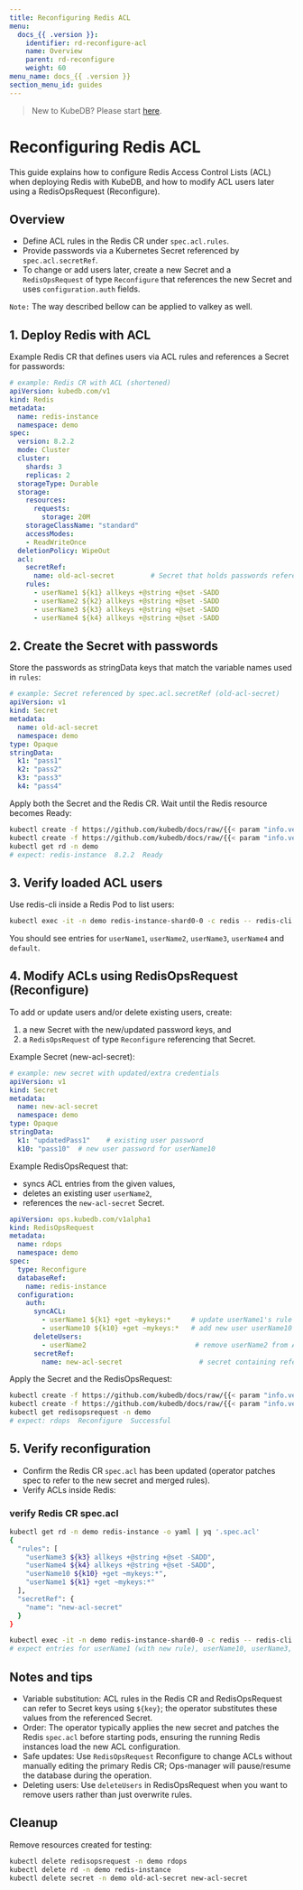 ```yaml
---
title: Reconfiguring Redis ACL
menu:
  docs_{{ .version }}:
    identifier: rd-reconfigure-acl
    name: Overview
    parent: rd-reconfigure
    weight: 60
menu_name: docs_{{ .version }}
section_menu_id: guides
---
```


> New to KubeDB? Please start [here](/docs/README.md).

# Reconfiguring Redis ACL

This guide explains how to configure Redis Access Control Lists (ACL) when deploying Redis with KubeDB, and how to modify ACL users later using a RedisOpsRequest (Reconfigure).

## Overview

- Define ACL rules in the Redis CR under `spec.acl.rules`.
- Provide passwords via a Kubernetes Secret referenced by `spec.acl.secretRef`.
- To change or add users later, create a new Secret and a `RedisOpsRequest` of type `Reconfigure` that references the new Secret and uses `configuration.auth` fields.

`Note:` The way described bellow can be applied to valkey as well.

## 1. Deploy Redis with ACL

Example Redis CR that defines users via ACL rules and references a Secret for passwords:

```yaml
# example: Redis CR with ACL (shortened)
apiVersion: kubedb.com/v1
kind: Redis
metadata:
  name: redis-instance
  namespace: demo
spec:
  version: 8.2.2
  mode: Cluster
  cluster:
    shards: 3
    replicas: 2
  storageType: Durable
  storage:
    resources:
      requests:
        storage: 20M
    storageClassName: "standard"
    accessModes:
    - ReadWriteOnce
  deletionPolicy: WipeOut
  acl:
    secretRef:
      name: old-acl-secret         # Secret that holds passwords referenced by variables like ${k1}
    rules:
      - userName1 ${k1} allkeys +@string +@set -SADD
      - userName2 ${k2} allkeys +@string +@set -SADD
      - userName3 ${k3} allkeys +@string +@set -SADD
      - userName4 ${k4} allkeys +@string +@set -SADD
```

## 2. Create the Secret with passwords

Store the passwords as stringData keys that match the variable names used in `rules`:

```yaml
# example: Secret referenced by spec.acl.secretRef (old-acl-secret)
apiVersion: v1
kind: Secret
metadata:
  name: old-acl-secret
  namespace: demo
type: Opaque
stringData:
  k1: "pass1"
  k2: "pass2"
  k3: "pass3"
  k4: "pass4"
```

Apply both the Secret and the Redis CR. Wait until the Redis resource becomes Ready:

```bash
kubectl create -f https://github.com/kubedb/docs/raw/{{< param "info.version" >}}/docs/examples/redis/reconfigure/acl/old-acl-secret.yaml
kubectl create -f https://github.com/kubedb/docs/raw/{{< param "info.version" >}}/docs/examples/redis/reconfigure/acl/redis.yaml
kubectl get rd -n demo
# expect: redis-instance  8.2.2  Ready
```

## 3. Verify loaded ACL users

Use redis-cli inside a Redis Pod to list users:

```bash
kubectl exec -it -n demo redis-instance-shard0-0 -c redis -- redis-cli acl list
```

You should see entries for `userName1`, `userName2`, `userName3`, `userName4` and `default`.

## 4. Modify ACLs using RedisOpsRequest (Reconfigure)

To add or update users and/or delete existing users, create:
1) a new Secret with the new/updated password keys, and
2) a `RedisOpsRequest` of type `Reconfigure` referencing that Secret.

Example Secret (new-acl-secret):

```yaml
# example: new secret with updated/extra credentials
apiVersion: v1
kind: Secret
metadata:
  name: new-acl-secret
  namespace: demo
type: Opaque
stringData:
  k1: "updatedPass1"    # existing user password
  k10: "pass10"  # new user password for userName10
```

Example RedisOpsRequest that:
- syncs ACL entries from the given values,
- deletes an existing user `userName2`,
- references the `new-acl-secret` Secret.

```yaml
apiVersion: ops.kubedb.com/v1alpha1
kind: RedisOpsRequest
metadata:
  name: rdops
  namespace: demo
spec:
  type: Reconfigure
  databaseRef:
    name: redis-instance
  configuration:
    auth:
      syncACL:
        - userName1 ${k1} +get ~mykeys:*     # update userName1's rule (uses ${k1} from new-acl-secret or the previous secret)
        - userName10 ${k10} +get ~mykeys:*   # add new user userName10
      deleteUsers:
        - userName2                           # remove userName2 from ACL
      secretRef:
        name: new-acl-secret                   # secret containing referenced keys
```

Apply the Secret and the RedisOpsRequest:

```bash
kubectl create -f https://github.com/kubedb/docs/raw/{{< param "info.version" >}}/docs/examples/redis/reconfigure/acl/new-acl-secret.yaml
kubectl create -f https://github.com/kubedb/docs/raw/{{< param "info.version" >}}/docs/examples/redis/reconfigure/acl/rd-ops.yaml
kubectl get redisopsrequest -n demo
# expect: rdops  Reconfigure  Successful
```

## 5. Verify reconfiguration

- Confirm the Redis CR `spec.acl` has been updated (operator patches spec to refer to the new secret and merged rules).
- Verify ACLs inside Redis:

### verify Redis CR spec.acl
```bash
kubectl get rd -n demo redis-instance -o yaml | yq '.spec.acl'
{
  "rules": [
    "userName3 ${k3} allkeys +@string +@set -SADD",
    "userName4 ${k4} allkeys +@string +@set -SADD",
    "userName10 ${k10} +get ~mykeys:*",
    "userName1 ${k1} +get ~mykeys:*"
  ],
  "secretRef": {
    "name": "new-acl-secret"
  }
}
```

```bash
kubectl exec -it -n demo redis-instance-shard0-0 -c redis -- redis-cli acl list
# expect entries for userName1 (with new rule), userName10, userName3, userName4, and default
```

## Notes and tips

- Variable substitution: ACL rules in the Redis CR and RedisOpsRequest can refer to Secret keys using `${key}`; the operator substitutes these values from the referenced Secret.
- Order: The operator typically applies the new secret and patches the Redis `spec.acl` before starting pods, ensuring the running Redis instances load the new ACL configuration.
- Safe updates: Use `RedisOpsRequest` Reconfigure to change ACLs without manually editing the primary Redis CR; Ops-manager will pause/resume the database during the operation.
- Deleting users: Use `deleteUsers` in RedisOpsRequest when you want to remove users rather than just overwrite rules.

## Cleanup

Remove resources created for testing:

```bash
kubectl delete redisopsrequest -n demo rdops
kubectl delete rd -n demo redis-instance
kubectl delete secret -n demo old-acl-secret new-acl-secret
```
